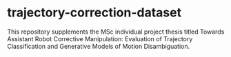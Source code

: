 # trajectory-correction-dataset
This repository supplements the MSc individual project thesis titled Towards Assistant Robot Corrective Manipulation: Evaluation of Trajectory Classification and Generative Models of Motion Disambiguation.
